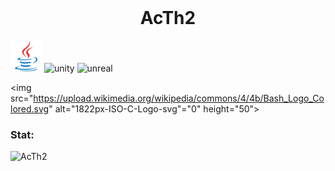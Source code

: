 
<br>
<h1 align="center">AcTh2</h1>

<img src="https://raw.githubusercontent.com/devicons/devicon/master/icons/java/java-original.svg" alt="java" width="50" height="50"/> <img src="https://www.vectorlogo.zone/logos/unity3d/unity3d-icon.svg" alt="unity" width="40" height="40"/> <img src="https://raw.githubusercontent.com/kenangundogan/fontisto/036b7eca71aab1bef8e6a0518f7329f13ed62f6b/icons/svg/brand/unreal-engine.svg" alt="unreal" width="50" height="50"/></p>
<img src="https://upload.wikimedia.org/wikipedia/commons/4/4b/Bash_Logo_Colored.svg" alt="1822px-ISO-C-Logo-svg"="0" height="50">

<h3 align="left">Stat:</h3>

<img alt="AcTh2" src="https://github-readme-stats.vercel.app/api?username=AcTh2&show_icons=true&theme=dark"/>
